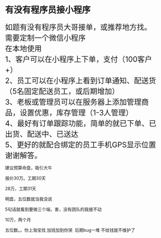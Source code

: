 # 有没有程序员接小程序


<font size="5">如题有没有程序员大哥接单，或推荐地方找。<br />
需要定制一个微信小程序<br />
在本地使用<br />
1、客户可以在小程序上下单，支付（100客户+）<br />
2、员工可以在小程序上看到订单通知、配送货（5名固定配送员工，或后期增加）<br />
3、老板或管理员可以在服务器上添加管理商品，设置优惠，库存管理（1-3人管理）<br />
4、最好有订单跟踪功能，简单的就已下单、已出货、配送中、已送达<br />
5、更好的就配合绑定的员工手机GPS显示位置<br />
谢谢解答。<br />
</font>

建议预算命盘，吸引大牛

报价30万。工期30天<img src="static/image/smiley/default/lol.gif" smilieid="12" border="0" alt="" />

28万，工期31天

明盘，五位数就当我没说

5句话就看到要做三个端，害，没有团队的我接不动

10万，两个月

五位数。。你上淘宝找 加钱加到你哭&nbsp;&nbsp;后期bug一堆 不给钱就不维护了
